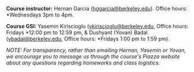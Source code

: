 
<b>Course instructor:</b> Hernan Garcia (hggarcia@berkeley.edu). Office hours:
*Wednesdays 3pm to 4pm.


**Course GSI:** Yasemin Kiriscioglu (ykiriscioglu@berkeley.edu, Office hours: Fridays
*12:00 pm to 12:59 pm, & Dushyant (Yovan) Badal (ybadal@berkeley.edu, Office hours:
*Fridays 1:00 pm to 1:59 pm).


*NOTE: For transparency, rather than emailing Hernan, Yasemin or Yovan, we
encourage you to message us through the course's Piazza website about any
questions regarding homeworks and class logistics.*
